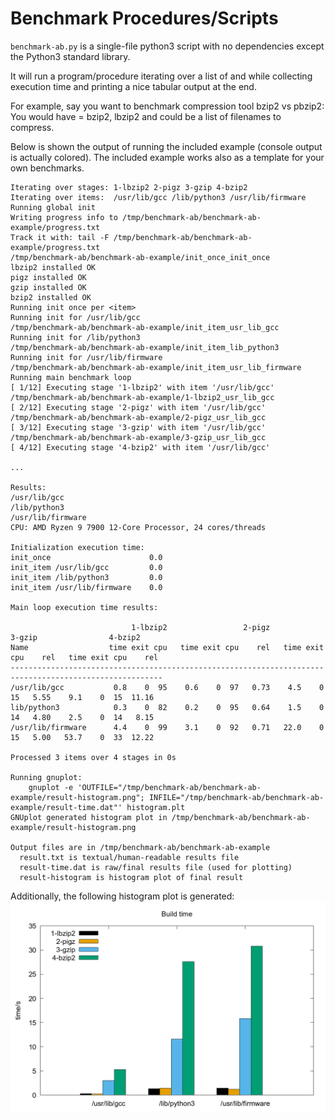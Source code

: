 # Benchmark Procedures/Scripts

`benchmark-ab.py` is a single-file python3 script with no dependencies except
the Python3 standard library.

It will run a program/procedure iterating over a list of <stages> and <items>
while collecting execution time and printing a nice tabular output at the end.

For example, say you want to benchmark compression tool bzip2 vs pbzip2:
You would have <stages> = bzip2, lbzip2 and <items> could be a list
of filenames to compress.

Below is shown the output of running the included example (console output
is actually colored).
The included example works also as a template for your own benchmarks.

```
Iterating over stages: 1-lbzip2 2-pigz 3-gzip 4-bzip2
Iterating over items:  /usr/lib/gcc /lib/python3 /usr/lib/firmware
Running global init
Writing progress info to /tmp/benchmark-ab/benchmark-ab-example/progress.txt
Track it with: tail -F /tmp/benchmark-ab/benchmark-ab-example/progress.txt
/tmp/benchmark-ab/benchmark-ab-example/init_once_init_once
lbzip2 installed OK
pigz installed OK
gzip installed OK
bzip2 installed OK
Running init once per <item>
Running init for /usr/lib/gcc
/tmp/benchmark-ab/benchmark-ab-example/init_item_usr_lib_gcc
Running init for /lib/python3
/tmp/benchmark-ab/benchmark-ab-example/init_item_lib_python3
Running init for /usr/lib/firmware
/tmp/benchmark-ab/benchmark-ab-example/init_item_usr_lib_firmware
Running main benchmark loop
[ 1/12] Executing stage '1-lbzip2' with item '/usr/lib/gcc'
/tmp/benchmark-ab/benchmark-ab-example/1-lbzip2_usr_lib_gcc
[ 2/12] Executing stage '2-pigz' with item '/usr/lib/gcc'
/tmp/benchmark-ab/benchmark-ab-example/2-pigz_usr_lib_gcc
[ 3/12] Executing stage '3-gzip' with item '/usr/lib/gcc'
/tmp/benchmark-ab/benchmark-ab-example/3-gzip_usr_lib_gcc
[ 4/12] Executing stage '4-bzip2' with item '/usr/lib/gcc'

...

Results:
/usr/lib/gcc
/lib/python3
/usr/lib/firmware
CPU: AMD Ryzen 9 7900 12-Core Processor, 24 cores/threads

Initialization execution time:
init_once                      0.0
init_item /usr/lib/gcc         0.0
init_item /lib/python3         0.0
init_item /usr/lib/firmware    0.0

Main loop execution time results:

                           1-lbzip2                 2-pigz                 3-gzip                4-bzip2
Name                  time exit cpu   time exit cpu    rel   time exit cpu    rel   time exit cpu    rel
--------------------------------------------------------------------------------------------------------
/usr/lib/gcc           0.8    0  95    0.6    0  97   0.73    4.5    0  15   5.55    9.1    0  15  11.16
lib/python3            0.3    0  82    0.2    0  95   0.64    1.5    0  14   4.80    2.5    0  14   8.15
/usr/lib/firmware      4.4    0  99    3.1    0  92   0.71   22.0    0  15   5.00   53.7    0  33  12.22

Processed 3 items over 4 stages in 0s

Running gnuplot:
    gnuplot -e 'OUTFILE="/tmp/benchmark-ab/benchmark-ab-example/result-histogram.png"; INFILE="/tmp/benchmark-ab/benchmark-ab-example/result-time.dat"' histogram.plt
GNUplot generated histogram plot in /tmp/benchmark-ab/benchmark-ab-example/result-histogram.png

Output files are in /tmp/benchmark-ab/benchmark-ab-example
  result.txt is textual/human-readable results file
  result-time.dat is raw/final results file (used for plotting)
  result-histogram is histogram plot of final result
```

Additionally, the following histogram plot is generated:
![result-histogram.png](result-histogram.png)
